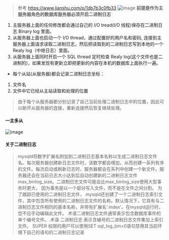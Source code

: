 > 参考 https://www.jianshu.com/p/1db7b3c0fb33
![image](https://upload-images.jianshu.io/upload_images/11114512-602236de61b1f2d9.png)
**前提是作为主服务器角色的数据库服务器必须开启二进制日志**

1. 主服务器上面的任何修改都会通过自己的 I/O tread(I/O 线程)保存在二进制日志 Binary log 里面。
2. 从服务器上面也启动一个 I/O thread，通过配置好的用户名和密码, 连接到主服务器上面请求读取二进制日志，然后把读取到的二进制日志写到本地的一个Realy log（中继日志）里面。
3. 从服务器上面同时开启一个 SQL thread 定时检查 Realy log(这个文件也是二进制的)，如果发现有更新立即把更新的内容在本机的数据库上面执行一遍。

* 每个从站(从服务器)都会记录二进制日志坐标：
1. 文件名
2. 文件中它已经从主站读取和处理的位置
>由于每个从服务器都分别记录了自己当前处理二进制日志中的位置，因此可以断开从服务器的连接，重新连接然后恢复继续处理。
#### 一主多从
![image](https://upload-images.jianshu.io/upload_images/11114512-02c222a4efc1b46d.png)
#### 关于二进制日志
> mysqld将数字扩展名附加到二进制日志基本名称以生成二进制日志文件名。每次服务器创建新日志文件时，该数字都会增加，从而创建一系列有序的文件。每次启动或刷新日志时，服务器都会在系列中创建一个新文件。服务器还会在当前日志大小达到后自动创建新的二进制日志文件 max_binlog_size。二进制日志文件可能会比max_binlog_size使用大型事务时更大， 因为事务是以一个部分写入文件，而不是在文件之间分割。
为了跟踪已使用的二进制日志文件， mysqld还创建了一个二进制日志索引文件，其中包含所有使用的二进制日志文件的名称。默认情况下，它具有与二进制日志文件相同的基本名称，并带有扩展名'.index'。在mysqld运行时，您不应手动编辑此文件。
术语二进制日志文件通常表示包含数据库事件的单个编号文件。
术语 二进制日志 表示含编号的二进制日志文件集加上索引文件。
SUPER 权限的用户可以使用SET sql_log_bin=0语句禁用其当前环境下自己的语句的二进制日志记录

